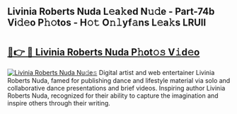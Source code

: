 ## Livinia Roberts Nuda L𝚎a𝚔ed N𝚞𝚍e - Part-74b Vi𝚍𝚎o P𝚑𝚘tos - H𝚘𝚝 O𝚗𝚕yf𝚊ns L𝚎a𝚔s LRUlI

# <h2><a href="http://kf39s0.oniu.top/?m=Livinia+Roberts+Nuda">🔗👉 🔴 Livinia Roberts Nuda P𝚑ot𝚘𝚜 V𝚒d𝚎o</a></h2>

[![Livinia Roberts Nuda Nu𝚍e𝚜](https://i.imgur.com/0qMVB7G.gif)](http://kf39s0.oniu.top/?m=Livinia+Roberts+Nuda)
Digital artist and web entertainer Livinia Roberts Nuda, famed for publishing dance and lifestyle material via solo and collaborative dance presentations and brief videos. Inspiring author Livinia Roberts Nuda, recognized for their ability to capture the imagination and inspire others through their writing.  
